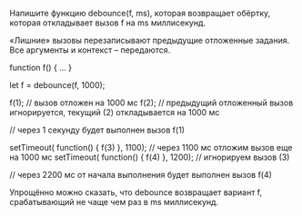 Напишите функцию debounce(f, ms), которая возвращает обёртку, которая откладывает вызов f на ms миллисекунд.

«Лишние» вызовы перезаписывают предыдущие отложенные задания. Все аргументы и контекст – передаются.

function f() { ... }

let f = debounce(f, 1000);

f(1); // вызов отложен на 1000 мс
f(2); // предыдущий отложенный вызов игнорируется, текущий (2) откладывается на 1000 мс

// через 1 секунду будет выполнен вызов f(1)

setTimeout( function() { f(3) }, 1100); // через 1100 мс отложим вызов еще на 1000 мс
setTimeout( function() { f(4) }, 1200); // игнорируем вызов (3)

// через 2200 мс от начала выполнения будет выполнен вызов f(4)

Упрощённо можно сказать, что debounce возвращает вариант f, срабатывающий не чаще чем раз в ms миллисекунд.
